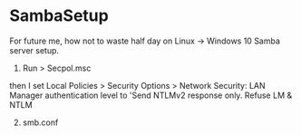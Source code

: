 # SambaSetup
For future me, how not to waste half day on Linux -> Windows 10 Samba server setup.  

1. Run > Secpol.msc

then I set Local Policies > Security Options > Network Security: LAN Manager authentication level to 'Send NTLMv2 response only. Refuse LM & NTLM

2. smb.conf
